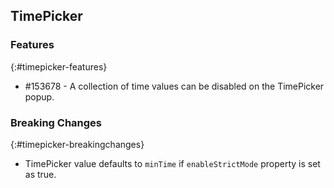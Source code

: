 ## TimePicker

### Features
{:#timepicker-features}

* \#153678 - A collection of time values can be disabled on the TimePicker popup.

### Breaking Changes
{:#timepicker-breakingchanges}

* TimePicker value defaults to `minTime` if `enableStrictMode` property is set as true.